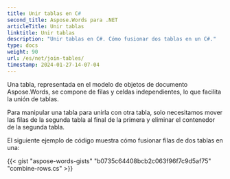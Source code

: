 ```yaml
---
title: Unir tablas en C#
second_title: Aspose.Words para .NET
articleTitle: Unir tablas
linktitle: Unir tablas
description: "Unir tablas en C#. Cómo fusionar dos tablas en un C#."
type: docs
weight: 90
url: /es/net/join-tables/
timestamp: 2024-01-27-14-07-04
---
```


Una tabla, representada en el modelo de objetos de documento Aspose.Words, se compone de filas y celdas independientes, lo que facilita la unión de tablas.

Para manipular una tabla para unirla con otra tabla, solo necesitamos mover las filas de la segunda tabla al final de la primera y eliminar el contenedor de la segunda tabla.

El siguiente ejemplo de código muestra cómo fusionar filas de dos tablas en una:

{{< gist "aspose-words-gists" "b0735c64408bcb2c063f96f7c9d5af75" "combine-rows.cs" >}}

